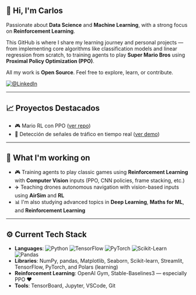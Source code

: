 ## 👋 Hi, I'm Carlos

Passionate about **Data Science** and **Machine Learning**, with a strong focus on **Reinforcement Learning**.

This GitHub is where I share my learning journey and personal projects — from implementing core algorithms like classification models and linear regression from scratch, to training agents to play **Super Mario Bros** using **Proximal Policy Optimization (PPO)**.

All my work is **Open Source**. Feel free to explore, learn, or contribute.

[![@LinkedIn](https://img.shields.io/badge/LinkedIn-blue?style=for-the-badge&logo=linkedin&logoColor=white)](https://www.linkedin.com/in/carlos-lopez-de-lizaga/)

---

## 📈 Proyectos Destacados

- 🎮 Mario RL con PPO ([ver repo](https://github.com/tuusuario/proyecto-mario))
- 🚦 Detección de señales de tráfico en tiempo real ([ver demo](https://tuweb.com))

---

## 🧠 What I'm working on

- 🎮 Training agents to play classic games using **Reinforcement Learning** with **Computer Vision** inputs (PPO, CNN policies, frame stacking, etc.)
- ✈️ Teaching drones autonomous navigation with vision-based inputs using **AirSim** and **RL**
- 📊 I'm also studying advanced topics in **Deep Learning**, **Maths for ML**, and **Reinforcement Learning**

---

## ⚙️ Current Tech Stack

- **Languages**: ![Python](https://img.shields.io/badge/Python-3776AB?style=for-the-badge&logo=python&logoColor=white)
![TensorFlow](https://img.shields.io/badge/TensorFlow-FF6F00?style=for-the-badge&logo=tensorflow&logoColor=white)
![PyTorch](https://img.shields.io/badge/PyTorch-EE4C2C?style=for-the-badge&logo=PyTorch&logoColor=white)
![Scikit-Learn](https://img.shields.io/badge/Scikit--Learn-F7931E?style=for-the-badge&logo=scikit-learn&logoColor=white)
![Pandas](https://img.shields.io/badge/Pandas-150458?style=for-the-badge&logo=pandas&logoColor=white)
- **Libraries**: NumPy, pandas, Matplotlib, Seaborn, Scikit-learn, Streamlit, TensorFlow, PyTorch, and Polars (learning)
- **Reinforcement Learning**: OpenAI Gym, Stable-Baselines3 — especially PPO ❤️
- **Tools**: TensorBoard, Jupyter, VSCode, Git
